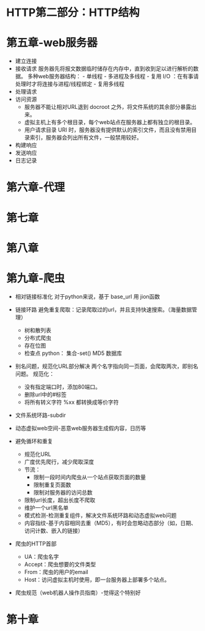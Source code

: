 # HTTP第二部分：HTTP结构

# 第五章-web服务器
* 建立连接
* 接收请求
	服务器先将报文数据临时储存在内存中，直到收到足以进行解析的数据。
	多种web服务器结构：
		- 单线程
		- 多进程及多线程
		- 复用 I/O ：在有事请处理时才将连接与进程/线程绑定
		- 复用多线程
* 处理请求
* 访问资源
	- 服务器不能让相对URL退到 docroot 之外，将文件系统的其余部分暴露出来。
	- 虚拟主机上有多个根目录，每个web站点在服务器上都有独立的根目录。
	- 用户请求目录 URI 时，服务器没有提供默认的索引文件，而且没有禁用目录索引，服务器会列出所有文件，一般禁用较好。
* 构建响应
* 发送响应
* 日志记录

# 第六章-代理

# 第七章

# 第八章

# 第九章-爬虫
* 相对链接标准化
	对于python来说，基于 base_url 用 jion函数
* 链接环路
避免重复爬取：记录爬取过的url，并且支持快速搜索。（海量数据管理）
	- 树和散列表
	- 分布式爬虫
	- 存在位图
	- 检查点
	python： 
	集合-set()
	MD5
	数据库
* 别名问题，规范化URL部分解决
	两个名字指向同一页面，会爬取两次，即别名问题。
	规范化：
	- 没有指定端口时，添加80端口。
	- 删除url中的#标签
	- 将所有转义字符 %xx 都转换成等价字符
* 文件系统环路-subdir
* 动态虚拟web空间-恶意web服务器生成假内容，日历等
* 避免循环和重复
	- 规范化URL
	- 广度优先爬行，减少爬取深度
	- 节流：
		- 限制一段时间内爬虫从一个站点获取页面的数量
		- 限制重复页面数
		- 限制对服务器的访问总数
	- 限制url长度，超出长度不爬取
	- 维护一个url黑名单
	- 模式检测-检测重复组件，解决文件系统环路和动态虚拟web问题
	- 内容指纹-基于内容相同去重（MD5），有时会忽略动态部分（如，日期、访问计数、嵌入的链接）

* 爬虫的HTTP首部
	- UA：爬虫名字
	- Accept：爬虫想要的文件类型
	- From：爬虫的用户的email
	- Host：访问虚拟主机时使用，即一台服务器上部署多个站点。

* 爬虫规范（web机器人操作员指南）-觉得这个特别好
	
# 第十章